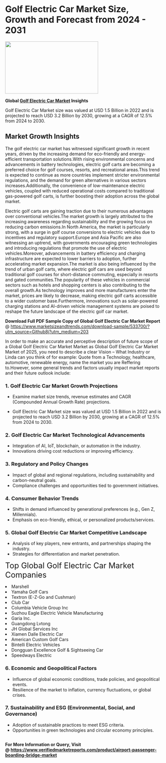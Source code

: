 <H1>Golf Electric Car Market Size, Growth and Forecast from 2024 - 2031</H1><img class="aligncenter size-medium wp-image-584254" src="https://thirdeyenews.in/wp-content/uploads/2024/09/Global-Market-Research-300x168.jpeg" alt="" width="300" height="168" /><p><strong>Global&nbsp;<a href="https://www.marketsizeandtrends.com/download-sample/533700/?utm_source=Github8j?utm_medium=203">Golf Electric Car Market</a> Insights</strong></p><p>Golf Electric Car Market size was valued at USD 1.5 Billion in 2022 and is projected to reach USD 3.2 Billion by 2030, growing at a CAGR of 12.5% from 2024 to 2030.</p><p><h2>Market Growth Insights</h2> <p>The golf electric car market has witnessed significant growth in recent years, driven by the increasing demand for eco-friendly and energy-efficient transportation solutions.With rising environmental concerns and advancements in battery technologies, electric golf carts are becoming a preferred choice for golf courses, resorts, and recreational areas.This trend is expected to continue as more countries implement stricter environmental regulations, and the demand for green alternatives in various sectors increases.Additionally, the convenience of low-maintenance electric vehicles, coupled with reduced operational costs compared to traditional gas-powered golf carts, is further boosting their adoption across the global market.</p> <p>Electric golf carts are gaining traction due to their numerous advantages over conventional vehicles.The market growth is largely attributed to the increasing awareness regarding sustainability and the growing focus on reducing carbon emissions.In North America, the market is particularly strong, with a surge in golf course conversions to electric vehicles due to incentives and regulatory support.Europe and Asia Pacific are also witnessing an uptrend, with governments encouraging green technologies and introducing regulations that promote the use of electric vehicles.Moreover, advancements in battery efficiency and charging infrastructure are expected to lower barriers to adoption, further accelerating market expansion.The market is also being influenced by the trend of urban golf carts, where electric golf cars are used beyond traditional golf courses for short-distance commuting, especially in resorts and gated communities.The popularity of these vehicles in commercial sectors such as hotels and shopping centers is also contributing to the overall growth.As technology improves and more manufacturers enter the market, prices are likely to decrease, making electric golf carts accessible to a wider customer base.Furthermore, innovations such as solar-powered charging stations and AI-driven vehicle management systems are poised to reshape the future landscape of the electric golf car market.</p> <p><span class=""><strong>Download Full PDF Sample Copy of Global Golf Electric Car Market Report</strong> @ <a href="https://www.marketsizeandtrends.com/download-sample/533700/?utm_source=Github8j?utm_medium=203" target="_blank">https://www.marketsizeandtrends.com/download-sample/533700/?utm_source=Github8j?utm_medium=203</a></span></p><p>In order to make an accurate and perceptive description of future scope of a Global&nbsp;Golf Electric Car Market Market as Global&nbsp;Golf Electric Car Market Market of 2025, you need to describe a clear Vision &ndash; What Industry or Linda can you think of for example: Quote from a Technology, healthcare, automotive, renewable energy, name the market you are Reffering to.However, some general trends and factors usually impact market reports and their future outlook include:</p><h3>1.&nbsp;<strong>Golf Electric Car Market Growth Projections</strong></h3><ul><li>Examine market size trends, revenue estimates and CAGR (Compounded Annual Growth Rate) projections.</li><li><p>Golf Electric Car Market size was valued at USD 1.5 Billion in 2022 and is projected to reach USD 3.2 Billion by 2030, growing at a CAGR of 12.5% from 2024 to 2030.</p></li></ul><h3>2.&nbsp;<strong>Golf Electric Car Market Technological Advancements</strong></h3><ul><li>Integration of AI, IoT, blockchain, or automation in the industry.</li><li>Innovations driving cost reductions or improving efficiency.</li></ul><h3>3.&nbsp;<strong>Regulatory and Policy Changes</strong></h3><ul><li>Impact of global and regional regulations, including sustainability and carbon-neutral goals.</li><li>Compliance challenges and opportunities tied to government initiatives.</li></ul><h3>4.&nbsp;<strong>Consumer Behavior Trends</strong></h3><ul><li>Shifts in demand influenced by generational preferences (e.g., Gen Z, Millennials).</li><li>Emphasis on eco-friendly, ethical, or personalized products/services.</li></ul><h3>5.&nbsp;<strong>Global Golf Electric Car Market Competitive Landscape</strong></h3><ul><li>Analysis of key players, new entrants, and partnerships shaping the industry.</li><li>Strategies for differentiation and market penetration.</li></ul><p data-pm-slice="1 1 []"><span style="color: inherit; font-family: inherit; font-size: 25px;">Top Global Golf Electric Car Market Companies</span></p><div class="" data-test-id=""><p><li>Marshell</li><li> Yamaha Golf Cars</li><li> Textron (E-Z-Go and Cushman)</li><li> Club Car</li><li> Columbia Vehicle Group Inc</li><li> Suzhou Eagle Electric Vehicle Manufacturing</li><li> Garia Inc.</li><li> Guangdong Lvtong</li><li> JH Global Services Inc</li><li> Xiamen Dalle Electric Car</li><li> American Custom Golf Cars</li><li> Bintelli Electric Vehicles</li><li> Dongguan Excellence Golf & Sightseeing Car</li><li> Speedways Electric</li></p></div><h3>6.&nbsp;<strong>Economic and Geopolitical Factors</strong></h3><ul><li>Influence of global economic conditions, trade policies, and geopolitical events.</li><li>Resilience of the market to inflation, currency fluctuations, or global crises.</li></ul><h3>7.&nbsp;<strong>Sustainability and ESG (Environmental, Social, and Governance)</strong></h3><ul><li>Adoption of sustainable practices to meet ESG criteria.</li><li>Opportunities in green technologies and circular economy principles.</li></ul><h2><strong style="font-size: 14px;">For More Information or Query, Visit @&nbsp;</strong><a style="background-color: #ffffff; font-size: 14px;" href="https://www.marketsizeandtrends.com/report/golf-electric-car-market/" target="_blank">https://www.verifiedmarketreports.com/product/airport-passenger-boarding-bridge-market</a></h2>